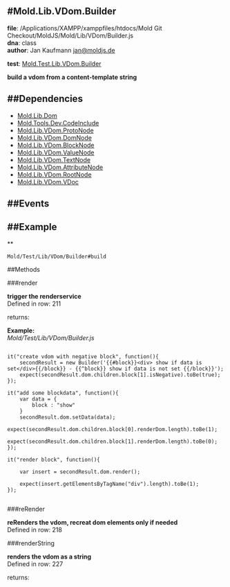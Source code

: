 
#Mold.Lib.VDom.Builder
---------------------------------------

__file__: /Applications/XAMPP/xamppfiles/htdocs/Mold Git Checkout/MoldJS/Mold/Lib/VDom/Builder.js  
__dna__: class  
__author__: Jan Kaufmann <jan@moldjs.de>  

	

__test__: [Mold.Test.Lib.VDom.Builder](../../../Mold/Test/Lib/VDom/Builder.md) 





__build a vdom from a content-template string__


##Dependencies
--------------

* [Mold.Lib.Dom](../../../Mold/Lib/Dom.md) 
* [Mold.Tools.Dev.CodeInclude](../../../Mold/Tools/Dev/CodeInclude.md) 
* [Mold.Lib.VDom.ProtoNode](../../../Mold/Lib/VDom/ProtoNode.md) 
* [Mold.Lib.VDom.DomNode](../../../Mold/Lib/VDom/DomNode.md) 
* [Mold.Lib.VDom.BlockNode](../../../Mold/Lib/VDom/BlockNode.md) 
* [Mold.Lib.VDom.ValueNode](../../../Mold/Lib/VDom/ValueNode.md) 
* [Mold.Lib.VDom.TextNode](../../../Mold/Lib/VDom/TextNode.md) 
* [Mold.Lib.VDom.AttributeNode](../../../Mold/Lib/VDom/AttributeNode.md) 
* [Mold.Lib.VDom.RootNode](../../../Mold/Lib/VDom/RootNode.md) 
* [Mold.Lib.VDom.VDoc](../../../Mold/Lib/VDom/VDoc.md) 


##Events
--------------





##Example
--------------
**

```
Mold/Test/Lib/VDom/Builder#build

```



   
##Methods
	
 

###render



__trigger the renderservice__  
Defined in row: 211  

  

returns: 


__Example:__  
*Mold/Test/Lib/VDom/Builder.js*

```

it("create vdom with negative block", function(){
	secondResult = new Builder('{{#block}}<div> show if data is set</div>{{/block}} - {{^block}} show if data is not set {{/block}}');
	expect(secondResult.dom.children.block[1].isNegative).toBe(true);
});

it("add some blockdata", function(){
	var data = {
		block : "show"
	}
	secondResult.dom.setData(data);
	expect(secondResult.dom.children.block[0].renderDom.length).toBe(1);
	expect(secondResult.dom.children.block[1].renderDom.length).toBe(0);
});

it("render block", function(){

	var insert = secondResult.dom.render();
	
	expect(insert.getElementsByTagName("div").length).toBe(1);
});


```  



###reRender



__reRenders the vdom, recreat dom elements only if needed__  
Defined in row: 218  

  






###renderString



__renders the vdom as a string__  
Defined in row: 227  

  

returns: 




 


 



		
